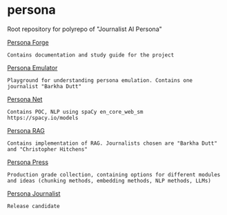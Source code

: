 # persona
Root repository for polyrepo of "Journalist AI Persona"


[Persona Forge](https://github.com/indoria/persona-forge)
```
Contains documentation and study guide for the project
```

[Persona Emulator](https://github.com/indoria/persona-emultor)
```
Playground for understanding persona emulation. Contains one journalist "Barkha Dutt"
```

[Persona Net](https://github.com/indoria/persona-net)
```
Contains POC, NLP using spaCy en_core_web_sm
https://spacy.io/models
```

[Persona RAG](https://github.com/indoria/persona_rag)
```
Contains implementation of RAG. Journalists chosen are "Barkha Dutt" and "Christopher Hitchens"
```

[Persona Press](https://github.com/indoria/persona-press)
```
Production grade collection, containing options for different modules and ideas (chunking methods, embedding methods, NLP methods, LLMs)
```

[Persona Journalist](https://github.com/indoria/persona-journalist)
```
Release candidate
```

